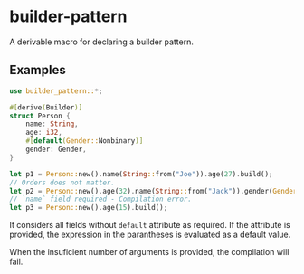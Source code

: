 # builder-pattern

A derivable macro for declaring a builder pattern.

## Examples

```rust
use builder_pattern::*;

#[derive(Builder)]
struct Person {
    name: String,
    age: i32,
    #[default(Gender::Nonbinary)]
    gender: Gender,
}

let p1 = Person::new().name(String::from("Joe")).age(27).build();
// Orders does not matter.
let p2 = Person::new().age(32).name(String::from("Jack")).gender(Gender::Male).build();
// `name` field required - Compilation error.
let p3 = Person::new().age(15).build();
```

It considers all fields without `default` attribute as required.
If the attribute is provided, the expression in the parantheses is evaluated as a default value.

When the insuficient number of arguments is provided, the compilation will fail.
